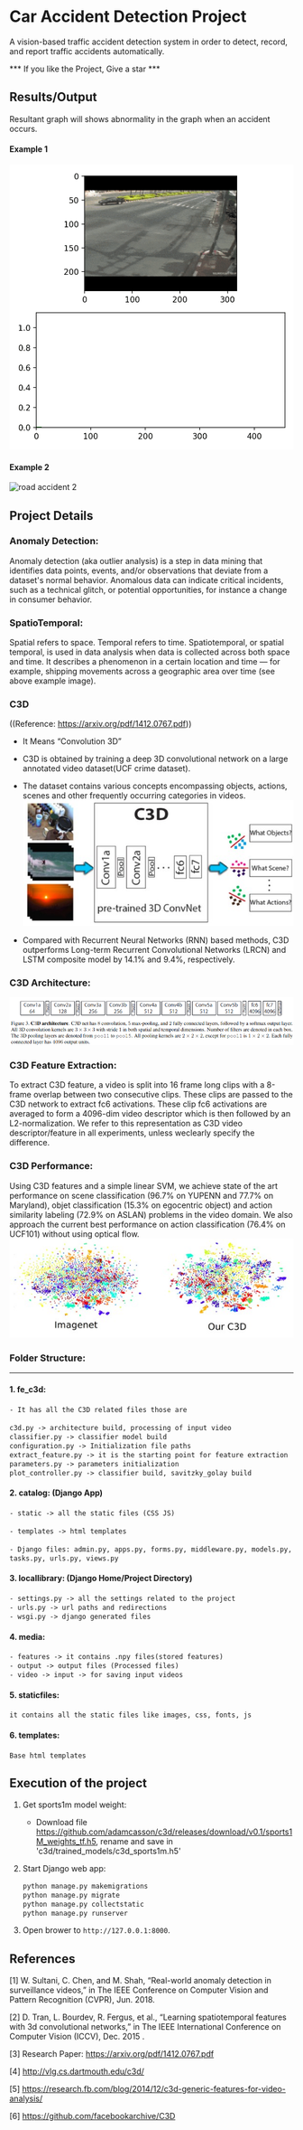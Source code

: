 # Car Accident Detection Project
A vision-based traffic accident detection system in order to detect, record, and report traffic accidents automatically.

 *** If you like the Project, Give a star ***

## Results/Output
Resultant graph will shows abnormality in the graph when an accident occurs.

#### Example 1
![road accident 1](Result-Accident-1.gif)

#### Example 2
![road accident 2](Result-Accident-2.gif)

## Project Details
### Anomaly Detection:
Anomaly detection (aka outlier analysis) is a step in data mining that identifies data points,
events, and/or observations that deviate from a dataset's normal behavior. Anomalous data can
indicate critical incidents, such as a technical glitch, or potential opportunities, for instance a change
in consumer behavior.

### SpatioTemporal:
Spatial refers to space. Temporal refers to time. Spatiotemporal, or spatial temporal, is
used in data analysis when data is collected across both space and time. It describes a phenomenon
in a certain location and time — for example, shipping movements across a geographic area over
time (see above example image).

### C3D
((Reference: https://arxiv.org/pdf/1412.0767.pdf))

* It Means “Convolution 3D”
* C3D is obtained by training a deep 3D convolutional network on a large annotated video
dataset(UCF crime dataset).
* The dataset contains various concepts encompassing objects, actions, scenes and other
frequently occurring categories in videos.
![c3d flow](media/c3d.png)
    
* Compared with Recurrent Neural Networks (RNN) based methods, C3D outperforms Long-term
Recurrent Convolutional Networks (LRCN) and LSTM composite model by 14.1% and 9.4%,
respectively.

### C3D Architecture:
![c3d architecture](media/c3d%20architecture.png)

### C3D Feature Extraction:
To extract C3D feature, a video is split into 16 frame long clips with a 8-frame overlap
between two consecutive clips. These clips are passed to the C3D network to extract fc6 activations.
These clip fc6 activations are averaged to form a 4096-dim video descriptor which is then followed
by an L2-normalization. We refer to this representation as C3D video descriptor/feature in all
experiments, unless weclearly specify the difference.

### C3D Performance:
Using C3D features and a simple linear SVM, we achieve state of the art performance on
scene classification (96.7% on YUPENN and 77.7% on Maryland), objet classification (15.3% on
egocentric object) and action similarity labeling (72.9% on ASLAN) problems in the video domain.
We also approach the current best performance on action classification (76.4% on UCF101) without
using optical flow.
![c3d performance](media/c3d%20performance.png)

### Folder Structure:
<hr>

#### 1. fe_c3d:
    - It has all the C3D related files those are
    
    c3d.py -> architecture build, processing of input video
    classifier.py -> classifier model build
    configuration.py -> Initialization file paths
    extract_feature.py -> it is the starting point for feature extraction
    parameters.py -> parameters initialization
    plot_controller.py -> classifier build, savitzky_golay build
    
#### 2. catalog: (Django App)
    - static -> all the static files (CSS JS)
    
    - templates -> html templates
    
    - Django files: admin.py, apps.py, forms.py, middleware.py, models.py, tasks.py, urls.py, views.py
    
#### 3. locallibrary: (Django Home/Project Directory)
    - settings.py -> all the settings related to the project
    - urls.py -> url paths and redirections
    - wsgi.py -> django generated files
#### 4. media:
    - features -> it contains .npy files(stored features)
    - output -> output files (Processed files)
    - video -> input -> for saving input videos
#### 5. staticfiles:
    it contains all the static files like images, css, fonts, js
#### 6. templates:
    Base html templates


## Execution of the project

1. Get sports1m model weight:
    -  Download file https://github.com/adamcasson/c3d/releases/download/v0.1/sports1M_weights_tf.h5, rename and save in 'c3d/trained_models/c3d_sports1m.h5'
    
2. Start Django web app:
   ```
   python manage.py makemigrations
   python manage.py migrate
   python manage.py collectstatic
   python manage.py runserver
   ```  
3. Open brower to `http://127.0.0.1:8000`.

## References

[1] W. Sultani, C. Chen, and M. Shah, “Real-world anomaly detection in surveillance videos,” in The IEEE Conference on
Computer Vision and Pattern Recognition (CVPR), Jun. 2018.

[2] D. Tran, L. Bourdev, R. Fergus, et al., “Learning spatiotemporal features with 3d convolutional networks,” in The IEEE
International Conference on Computer Vision (ICCV), Dec. 2015 .

   [realworld]: <https://arxiv.org/pdf/1801.04264.pdf>
   [c3d]: <https://arxiv.org/pdf/1412.0767.pdf>
   
[3] Research Paper: https://arxiv.org/pdf/1412.0767.pdf

[4] http://vlg.cs.dartmouth.edu/c3d/

[5] https://research.fb.com/blog/2014/12/c3d-generic-features-for-video-analysis/

[6] https://github.com/facebookarchive/C3D
